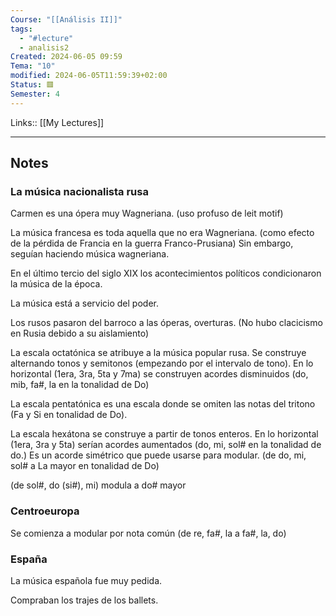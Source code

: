 ```yaml
---
Course: "[[Análisis II]]"
tags:
  - "#lecture"
  - analisis2
Created: 2024-06-05 09:59
Tema: "10"
modified: 2024-06-05T11:59:39+02:00
Status: 🟥
Semester: 4
---
```

Links:: [[My Lectures]]
___

## Notes

### La música nacionalista rusa

Carmen es una ópera muy Wagneriana. (uso profuso de leit motif)

La música francesa es toda aquella que no era Wagneriana. (como efecto de la pérdida de Francia en la guerra Franco-Prusiana) Sin embargo, seguían haciendo música wagneriana.

En el último tercio del siglo XIX los acontecimientos políticos condicionaron la música de la época.

La música está a servicio del poder.

Los rusos pasaron del barroco a las óperas, overturas. (No hubo clacicismo en Rusia debido a su aislamiento)

La escala octatónica se atribuye a la música popular rusa. Se construye alternando tonos y semitonos (empezando por el intervalo de tono). En lo horizontal (1era, 3ra, 5ta y 7ma) se construyen acordes disminuidos (do, mib, fa#, la en la tonalidad de Do)

La escala pentatónica es una escala donde se omiten las notas del tritono (Fa y Si en tonalidad de Do).

La escala hexátona se construye a partir de tonos enteros. En lo horizontal (1era, 3ra y 5ta) serían acordes aumentados (do, mi, sol# en la tonalidad de do.) Es un acorde simétrico que puede usarse para modular. (de do, mi, sol# a La mayor en tonalidad de Do)

(de sol#, do (si#), mi) modula a do# mayor

### Centroeuropa

Se comienza a modular por nota común (de re, fa#, la a fa#, la, do)

### España

La música española fue muy pedida.

Compraban los trajes de los ballets.























